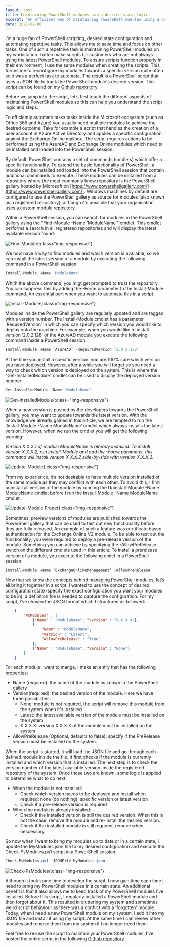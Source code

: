 ```yaml
---
layout: post
title: Maintaining PowerShell modules using desired state logic
excerpt: "An efficient way of maintaining PowerShell modules using a desired state file"
date: 2021-02-08
---
```

I’m a huge fan of PowerShell scripting, desired state configuration and automating repetitive tasks. This allows me to save time and focus on other tasks. One of such a repetitive task is maintaining PowerShell modules on my workstation. I often make scripts for customers who are not always using the latest PowerShell modules. To ensure scripts function properly in their environment, I use the same modules when creating the scripts. This forces me to reconfigure my modules towards a specific version quite often so it was a perfect task to automate. The result is a PowerShell script that uses a JSON file to track the PowerShell module's desired version. This script can be found on my [Github repository](https://github.com/dVerschaeve/PowerShell.Helpers/tree/master/Check-PsModules)
 
Before we jump into the script, let’s first touch the different aspects of maintaining PowerShell modules so this can help you understand the script logic and steps. 

To efficiently automate tasks tasks inside the Microsoft ecosystem (such as Office 365 and Azure)  you usually need multiple modules to achieve the desired outcome. Take for example a script that handles the creation of a user account in Azure Active Directory and applies a specific configuration against the Exchange Online mailbox. The script requires actions to be performed using the AzureAD and Exchange Online modules which need to be installed and loaded into the PowerShell session.   

By default, PowerShell contains a set of commands (cmdlets) which offer a specific functionality. To extend the basic functionality of PowerShell, a module can be installed and loaded into the PowerShell session that contain additional commands to execute. These modules can be installed from a repository where the most commonly know repository is the PowerShell gallery hosted by Microsoft on [https://www.powershellgallery.com/](https://www.powershellgallery.com/). Windows machines by default are configured to use the PowerShell gallery as source for modules (also known as a registered repository), although it’s possible that your organisation uses a custom module repository. 

Within a PowerShell session, you can search for modules in the PowerShell gallery using the “Find-Module -Name ‘ModuleName’” cmdlet. This cmdlet performs a search in all registered repositories and will display the latest available version found: 

![Find-Module](/assets/posts/20210205-01/Find-Module.png){:class="img-responsive"}

We now have a way to find modules and which version is available, so we can install the latest version of a module by executing the following command in a PowerShell session: 

```powershell
Install-Module -Name 'ModuleName' 
```
Whith the above command, you migt get prompted to trust the repository. You can suppress this by adding the -Force parameter to the Install-Module command. An essential part when you want to automate this in a script. 

![Install-Module](/assets/posts/20210205-01/Install-Module.png){:class="img-responsive"}

Modules inside the PowerShell gallery are regularly updated and are tagged with a version number. The Install-Module cmdlet has a parameter ‘RequiredVersion’ in which you can specify which version you would like to deploy onto the machine. For example, when you would like to install version ‘2.0.2.128’ of the AzureAD module you execute the following command inside a PowerShell session: 

```powershell
Install-Module -Name ‘AzureAD’ -RequiredVersion ‘2.0.2.128’ 
```

 At the time you install a specific version, you are 100% sure which version you have deployed. However, after a while you will forget so you need a way to check which version is deployed on the system. This is where the  “Get-InstalledModule” cmdlet can be used to display the deployed version number: 
  
```powershell
Get-InstalledModule -Name 'ModuleName' 
```

![Get-InstalledModule](/assets/posts/20210205-01/Get-InstalledModule.png){:class="img-responsive"}

When a new version is pushed by the developers towards the PowerShell gallery, you may want to update towards the latest version. With the knowledge we already gained in this article, we are tempted to run the ‘Install-Module -Name ModuleName’ cmdlet which always installs the latest version. However, when we run the cmdlet you will get the following warning: 

*Version X.X.X.1 of module ModuleName is already installed. To install version X.X.X.2, run Install-Module and add the -Force parameter, this command will install version X.X.X.2 side-by-side with version X.X.X.2.* 

![Update-Module](/assets/posts/20210205-01/Update-Module.png){:class="img-responsive"}

From my experience, it’s not  desirable to have multiple version installed of the same module as they may conflict with each other. To avoid this, I first uninstall all version of the module by running the Uninstall-Module -Name ModuleName cmdlet before I run the Install-Module -Name ModuleName cmdlet. 

![Update-Module Proper](/assets/posts/20210205-01/Update-Module-Proper.png){:class="img-responsive"}

Sometimes, preview versions of modules are published towards the PowerShell gallery that can be used to test out new functionality before they are fully released. An example of such a feature was certificate based authentication for the Exchange Online V2 module. To be able to test out the functionality, you were required to deploy a pre-release version of the module. Something you can achieve by specifying the -AllowPreRelease switch on the different cmdlets used in this article. To install a prerelease version of a module, you execute the following cmlet in a PowerShell session: 

```powershell
Install-Module -Name ‘ExchangeOnlineManagement’ -AllowPreRelease 
```
 
Now that we know the concepts behind managing PowerShell modules, let’s all bring it together in a script. I wanted to use the concept of desired configuration state (specify the exact configuration you want your modules to be in), a definition file is needed to capture the configuration. For my script, I’ve chosen the JSON format which I structured as followed: 

 
```json
    {
        "PsModules" : [
            {"Name" : "ModuleName", "Version" : "X.X.X.X"},
            {
                "Name" : "ModuleName", 
                "Version" : "Latest", 
                "AllowPreRelease" : "True" 
            },
            {"Name" : "ModuleName", "Version" : "None"}
        ]
    }
```
 
For each module I want to mange, I make an entry that has the following properties:

* Name (required): the name of the module as known in the PowerShell gallery 
* Version(required): the desired version of the module. Here we have three possibilities: 
    * None: module is not required, the script will remove this module from the system when it's installed
    * Latest: the latest available version of the module must be installed on the system 
    * X.X.X.X: version X.X.X.X of the module must be installed on the system 
* AllowPreRelease (Optional, defaults to false): specify if the PreRelease version must be installed on the system. 

When the script is started, it will load the JSON file and go through each defined module inside the file. It first checks if the module is currently installed and which version that is installed. The next step is to check the version number of the latest available version inside the registered repository of the system. Once these two are known, some logic is applied to determine what to do next:

* When the module is not installed: 
    * Check which version needs to be deployed and install when required: none (do nothing), specific version or latest version
    * Check if a pre-release version is required
* When the module is already installed:
    * Check if the installed version is still the desired version. When this is not the case, remove the module and re-install the desired version.
    * Check if the installed module is still required, remove when nescessary

So now when I want to bring my modules up to date or in a certain state, I update the MyModules.json file to my desired configuration and execute the Check-PsModules.ps1 script in a PowerShell session:

```powershell
Check-PsModules.ps1 -JSONFile MyModules.json 
```

![Check-PsModules](/assets/posts/20210205-01/PowerShell-Script.png){:class="img-responsive"}

Although it took some time to develop the script, I now gain time each time I need to bring my PowerShell modules in a certain state. An additional benefit is that it also allows me to keep track of my PowerShell modules I’ve installed. Before this script, I regularly installed a PowerShell module and then forgot about it. This resulted in cluttering my system and sometimes weird script behaviour as there was a conflict with a 'forgotten' module. Today, when I need a new PowerShell module on my system, I add it into my JSON file and install it using my script. At the same time I can review other modules and remove them from my system if I no longer need them. 

Feel free to re-use the script to maintain your PowerShell modules, I've hosted the entire script in the following [Github repository](https://github.com/dVerschaeve/PowerShell.Helpers/tree/master/Check-PsModules)